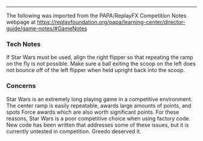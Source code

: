 ***
The following was imported from the PAPA/ReplayFX Competition Notes webpage at https://replayfoundation.org/papa/learning-center/director-guide/game-notes/#GameNotes

### Tech Notes
            
If Star Wars must be used, align the right flipper so that repeating the ramp on the fly is not possible. Make sure a ball exiting the scoop on the left does not bounce off of the left flipper when held upright back into the scoop.

### Concerns
            
Star Wars is an extremely long playing game in a competitive environment. The center ramp is easily repeatable, awards large amounts of points, and spots Force awards which are also worth significant points. For these reasons, Star Wars is a poor competitive choice when using factory code. New code has been written that addresses some of these issues, but it is currently untested in competition. Greedo deserved it.